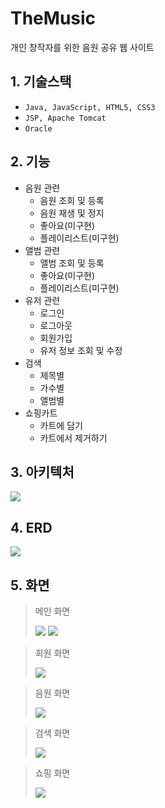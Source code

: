 # TheMusic
개인 창작자를 위한 음원 공유 웹 사이트

## 1. 기술스택
- `Java, JavaScript, HTML5, CSS3`
- `JSP, Apache Tomcat`
- `Oracle`

## 2. 기능
- 음원 관련
  - 음원 조회 및 등록
  - 음원 재생 및 정지
  - 좋아요(미구현)
  - 플레이리스트(미구현)
- 앨범 관련
  - 앨범 조회 및 등록
  - 좋아요(미구현)
  - 플레이리스트(미구현)
- 유저 관련
  - 로그인
  - 로그아웃
  - 회원가입
  - 유저 정보 조회 및 수정
- 검색
  - 제목별
  - 가수별
  - 앨범별
- 쇼핑카트
  - 카트에 담기
  - 카트에서 제거하기
  
## 3. 아키텍처
![](https://images.velog.io/images/banjjoknim/post/b98876a0-1be9-4daf-8469-7dbb9cb61cbd/image.png)

## 4. ERD
![](https://images.velog.io/images/banjjoknim/post/2d066949-7d60-4c9c-84c7-72d7e1cf8f03/image.png)

## 5. 화면
> 메인 화면
> 
> ![](https://images.velog.io/images/banjjoknim/post/6d46ab50-f0dc-4345-a58b-eb83e10f043a/image.png)
> ![](https://images.velog.io/images/banjjoknim/post/c7dfef71-734f-4f2b-afca-237661556dcf/image.png)

> 회원 화면
> 
> ![](https://images.velog.io/images/banjjoknim/post/e2b6ced4-ab98-4da6-a512-55a2dd656c8f/image.png)

> 음원 화면
> 
> ![](https://images.velog.io/images/banjjoknim/post/bab9595e-17b9-4cd7-ad2b-c1adf6135c27/image.png)

> 검색 화면
> 
> ![](https://images.velog.io/images/banjjoknim/post/36f7aec9-9d64-49e8-a235-af12baea8e9f/image.png)

> 쇼핑 화면
>
> ![](https://images.velog.io/images/banjjoknim/post/6bba1a5f-97d4-4dff-9d8c-1100de92511a/image.png)
